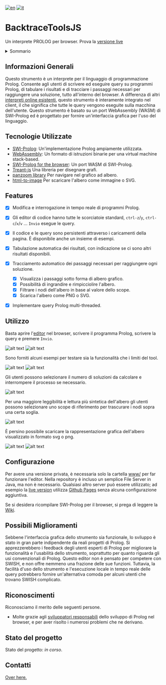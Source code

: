 [![en](https://img.shields.io/badge/lang-en-red.svg)](./README.md)
[![it](https://img.shields.io/badge/lang-it%20🇮🇹-6c9e6c.svg)](./README.it.md)



# BacktraceToolsJS

Un interprete PROLOG per browser. Prova la [versione live](https://dogemcdogeface.github.io/BacktraceToolsJS/www/editor/)


<!-- TABLE OF CONTENTS -->
<details>
  <summary>Sommario</summary>
<ol>
    <li><a href="#informazioni-generali">Informazioni Generali</a></li>
    <li><a href="#tecnologie-utilizzate">Tecnologie Usate</a></li>
    <li><a href="#features">Funzionalità</a></li>
    <li><a href="#utilizzo">Utilizzo</a></li>
    <li><a href="#configurazione">Configurazione</a></li>
    <li><a href="#possibili-miglioramenti">Possibili Miglioramenti</a></li>
    <li><a href="#stato-del-progetto">Stato del Progetto</a></li>
    <li><a href="#riconoscimenti">Riconoscimenti</a></li>
    <li><a href="#contatti">Contatti</a></li>
</ol>
</details>


## Informazioni Generali
Questo strumento è un interprete per il linguaggio di programmazione Prolog. Consente agli utenti di scrivere ed eseguire query su programmi Prolog, di tabulare i risultati e di tracciare i passaggi necessari per raggiungere una soluzione, tutto all'interno del browser. A differenza di altri [interpreti online esistenti](https://swish.swi-prolog.org/), questo strumento è interamente integrato nel client, il che significa che tutte le query vengono eseguite sulla macchina dell'utente.
Questo strumento è basato su un port WebAssembly (WASM) di SWI-Prolog ed è progettato per fornire un'interfaccia grafica per l'uso del linguaggio.

## Tecnologie Utilizzate
- [SWI-Prolog](https://www.swi-prolog.org/): Un'implementazione Prolog ampiamente utilizzata.
- [WebAssembly](https://webassembly.org/): Un formato di istruzioni binarie per una virtual machine stack-based.
- [SWI-Prolog for the browser](https://swi-prolog.discourse.group/t/swi-prolog-in-the-browser-using-wasm/5650): Un port WASM di SWI-Prolog.
- [Treant-js](https://fperucic.github.io/treant-js/) Una libreria per disegnare grafi.
- [panzoom library](https://github.com/timmywil/panzoom) Per navigare nel grafico ad albero.
- [html-to-image](https://github.com/bubkoo/html-to-image) Per scaricare l'albero come immagine o SVG.


## Features
- [x] Modifica e interrogazione in tempo reale di programmi Prolog.
- [X] Gli editor di codice hanno tutte le scorciatoie standard, `ctrl-z`/`y`, `ctrl-c`/`x`/`v` ... `Invio` esegue le query.
- [x] Il codice e le query sono persistenti attraverso i caricamenti della pagina. È disponibile anche un insieme di esempi.
- [x] Tabulazione automatica dei risultati, con indicazione se ci sono altri risultati disponibili.
- [X] Tracciamento automatico dei passaggi necessari per raggiungere ogni soluzione.
  - [X] Visualizza i passaggi sotto forma di albero grafico.
  - [X] Possibilità di ingrandire e rimpicciolire l'albero.
  - [X] Filtrare i nodi dell'albero in base al valore dello scope.
  - [X] Scarica l'albero come PNG o SVG.
- [x] Implementare query Prolog multi-threaded.


## Utilizzo
Basta aprire l'[editor](https://dogemcdogeface.github.io/BacktraceToolsJS/www/editor/) nel browser, scrivere il programma Prolog, scrivere la query e premere `Invio`.

![alt text](./Screenshots/ExampleTrace.png)
![alt text](./Screenshots/ExampleTree.png)

Sono forniti alcuni esempi per testare sia la funzionalità che i limiti del tool.

![alt text](./Screenshots/BlankExample.png)
![alt text](./Screenshots/AnimalsExample.png)

Gli utenti possono selezionare il numero di soluzioni da calcolare e interrompere il processo se necessario.

![alt text](./Screenshots/ExampleTimeOut.png)

Per una  maggiore leggibilità e lettura più sintetica dell'albero gli utenti possono selezionare uno scope di riferimento per trascurare i nodi sopra una certa soglia.

![alt text](./Screenshots/ExampleScope.png)

È persino possibile scaricare la rappresentazione grafica dell'albero visualizzato in formato svg o png.

![alt text](./Screenshots/ExampledwSVG.png)
![alt text](./Screenshots/ExampledwPNG.png)



## Configurazione
Per avere una versione privata, è necessaria solo la cartella [www/](https://github.com/dogeMcdogeface/BacktraceToolsJS/tree/master/www) per far funzionare l'editor. Nella repository è incluso un semplice File Server in Java, ma non è necessario. Qualsiasi altro server può essere utilizzato; ad esempio la [live version](https://dogemcdogeface.github.io/BacktraceToolsJS/www/editor/) utilizza [Github Pages](https://pages.github.com/) senza alcuna configurazione aggiuntiva.

Se si desidera ricompilare SWI-Prolog per il browser, si prega di leggere la [Wiki](https://swi-prolog.discourse.group/t/swi-prolog-in-the-browser-using-wasm/5650).



## Possibili Miglioramenti
Sebbene l'interfaccia grafica dello strumento sia funzionale, lo sviluppo è stato in gran parte indipendente da reali progetti di Prolog. Si apprezzerebbero i feedback degli utenti esperti di Prolog per migliorare la funzionalità e l'usabilità dello strumento, soprattutto per quanto riguarda gli usi convenzionali di Prolog. Questo editor non è pensato per competere con SWISH, e non offre nemmeno una frazione delle sue funzioni. Tuttavia, la facilità d'uso dello strumento e l'esecuzione locale in tempo reale delle query potrebbero fornire un'alternativa comoda per alcuni utenti che trovano SWISH complicato.


## Riconoscimenti

Riconosciamo il merito delle seguenti persone.
- Molte grazie agli [sviluppatori responsabili](https://swi-prolog.discourse.group/t/wiki-discussion-swi-prolog-in-the-browser-using-wasm/5651) dello sviluppo di Prolog nel browser, e per aver risolto i numerosi problemi che ne derivano.



## Stato del progetto
Stato del progetto: _in corso_.



## Contatti
[Over here.](https://github.com/dogeMcdogeface)


<!-- Optional -->
<!-- ## License -->
<!-- This project is open source and available under the [... License](). -->

<!-- You don't have to include all sections - just the one's relevant to your project -->
